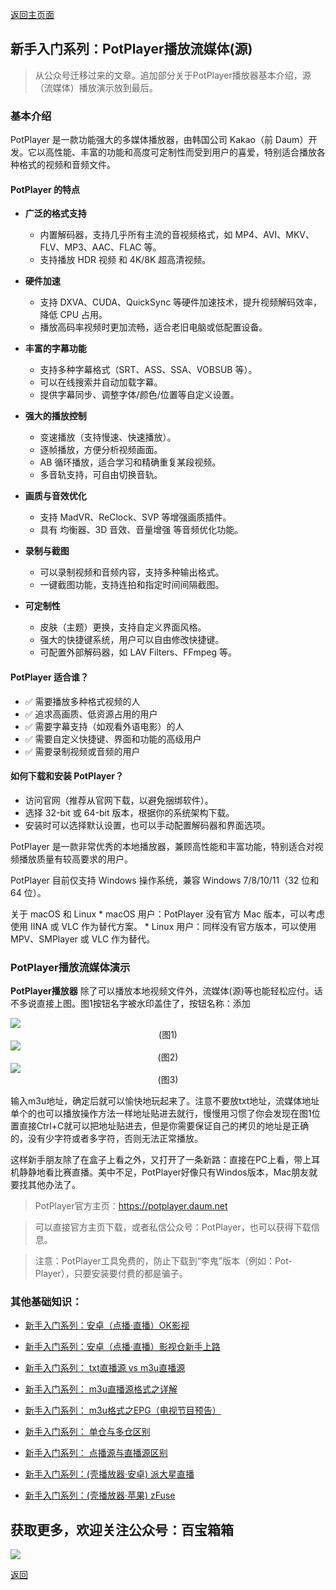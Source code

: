 [返回主页面](..)
## 新手入门系列：PotPlayer播放流媒体(源)

>从公众号迁移过来的文章。追加部分关于PotPlayer播放器基本介绍，源（流媒体）播放演示放到最后。

### 基本介绍
PotPlayer 是一款功能强大的多媒体播放器，由韩国公司 Kakao（前 Daum）开发。它以高性能、丰富的功能和高度可定制性而受到用户的喜爱，特别适合播放各种格式的视频和音频文件。

#### PotPlayer 的特点
*   **广泛的格式支持**
    *   内置解码器，支持几乎所有主流的音视频格式，如 MP4、AVI、MKV、FLV、MP3、AAC、FLAC 等。
    *   支持播放 HDR 视频 和 4K/8K 超高清视频。

*   **硬件加速**
    *   支持 DXVA、CUDA、QuickSync 等硬件加速技术，提升视频解码效率，降低 CPU 占用。
    *   播放高码率视频时更加流畅，适合老旧电脑或低配置设备。

*   **丰富的字幕功能**
    *   支持多种字幕格式（SRT、ASS、SSA、VOBSUB 等）。
    *   可以在线搜索并自动加载字幕。
    *   提供字幕同步、调整字体/颜色/位置等自定义设置。

*   **强大的播放控制**
    *   变速播放（支持慢速、快速播放）。
    *   逐帧播放，方便分析视频画面。
    *   AB 循环播放，适合学习和精确重复某段视频。
    *   多音轨支持，可自由切换音轨。

*   **画质与音效优化**
    *   支持 MadVR、ReClock、SVP 等增强画质插件。
    *   具有 均衡器、3D 音效、音量增强 等音频优化功能。

*   **录制与截图**
    *   可以录制视频和音频内容，支持多种输出格式。
    *   一键截图功能，支持连拍和指定时间间隔截图。

*   **可定制性**
    *   皮肤（主题）更换，支持自定义界面风格。
    *   强大的快捷键系统，用户可以自由修改快捷键。
    *   可配置外部解码器，如 LAV Filters、FFmpeg 等。

#### PotPlayer 适合谁？
*   ✅ 需要播放多种格式视频的人
*   ✅ 追求高画质、低资源占用的用户
*   ✅ 需要字幕支持（如观看外语电影）的人
*   ✅ 需要自定义快捷键、界面和功能的高级用户
*   ✅ 需要录制视频或音频的用户

#### 如何下载和安装 PotPlayer？
*   访问官网（推荐从官网下载，以避免捆绑软件）。
*   选择 32-bit 或 64-bit 版本，根据你的系统架构下载。
*   安装时可以选择默认设置，也可以手动配置解码器和界面选项。

PotPlayer 是一款非常优秀的本地播放器，兼顾高性能和丰富功能，特别适合对视频播放质量有较高要求的用户。

PotPlayer 目前仅支持 Windows 操作系统，兼容 Windows 7/8/10/11（32 位和 64 位）。

关于 macOS 和 Linux
    *   macOS 用户：PotPlayer 没有官方 Mac 版本，可以考虑使用 IINA 或 VLC 作为替代方案。
    *   Linux 用户：同样没有官方版本，可以使用 MPV、SMPlayer 或 VLC 作为替代。

### PotPlayer播放流媒体演示 
**PotPlayer播放器** 除了可以播放本地视频文件外，流媒体(源)等也能轻松应付。话不多说直接上图。图1按钮名字被水印盖住了，按钮名称：添加

<img src="../assets/img/023_PotPlayer/pot1.png" style="max-width:100%; height:auto;">
<center>(图1)</center>

<img src="../assets/img/023_PotPlayer/pot2.png" style="max-width:100%; height:auto;">
<center>(图2)</center>

<img src="../assets/img/023_PotPlayer/pot3.png" style="max-width:100%; height:auto;">
<center>(图3)</center>

输入m3u地址，确定后就可以愉快地玩起来了。注意不要放txt地址，流媒体地址单个的也可以播放操作方法一样地址贴进去就行，慢慢用习惯了你会发现在图1位置直接Ctrl+C就可以把地址贴进去，但是你需要保证自己的拷贝的地址是正确的，没有少字符或者多字符，否则无法正常播放。

这样新手朋友除了在盒子上看之外，又打开了一条新路：直接在PC上看，带上耳机静静地看比赛直播。美中不足，PotPlayer好像只有Windos版本，Mac朋友就要找其他办法了。

>PotPlayer官方主页：https://potplayer.daum.net

>可以直接官方主页下载，或者私信公众号：PotPlayer，也可以获得下载信息。

>注意：PotPlayer工具免费的，防止下载到“李鬼”版本（例如：Pot-Player），只要安装要付费的都是骗子。

### 其他基础知识：
*   [新手入门系列：安卓（点播·直播）OK影视](./docs/022_OK_Pro.md)

*   [新手入门系列：安卓（点播·直播）影视仓新手上路](../docs/017_YingShiCang.md)

*   [新手入门系列： txt直播源 vs m3u直播源](../docs/018_txtm3u.md)

*   [新手入门系列： m3u直播源格式之详解](../docs/019_m3uDetail.md)

*   [新手入门系列： m3u格式之EPG（电视节目预告）](../docs/020_m3uDetail2.md)

*   [新手入门系列： 单仓与多仓区别](../docs/014_DanCangDuoCang.md)

*   [新手入门系列： 点播源与直播源区别](../docs/013_DianBoZhiBo.md)

*   [新手入门系列：(壳播放器·安卓) 派大星直播](../docs/001_paidaxing.md)

*   [新手入门系列：(壳播放器·苹果) zFuse](../docs/012_zFuse.md)


## 获取更多，欢迎关注公众号：百宝箱箱
<img src="../assets/GongZhongHao.png" style="max-width:100%; height:auto;">

[返回](..)
